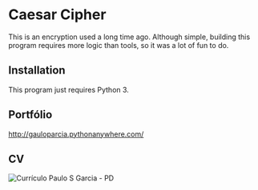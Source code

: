 # Caesar Cipher
 This is an encryption used a long time ago.  Although simple, building this program requires more logic than tools, so it was a lot of fun to do.

## Installation
This program just requires Python 3. 

## Portfólio
http://gauloparcia.pythonanywhere.com/

## CV

![Currículo Paulo S  Garcia - PD](https://user-images.githubusercontent.com/98903106/157282028-01627cda-4ee5-401f-a062-eb3f864d2707.jpg)

